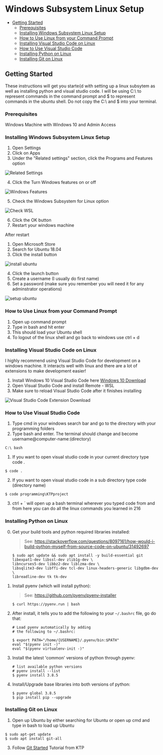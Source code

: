# Windows Subsystem Linux Setup
  - [Getting Started](#getting-started)
    - [Prerequisites](#prerequisites)
    - [Installing Windows Subsystem Linux Setup](#installing-windows-subsystem-linux-setup)
    - [How to Use Linux from your Command Prompt](#how-to-use-linux-from-your-command-prompt)
    - [Installing Visual Studio Code on Linux](#installing-visual-studio-code-on-linux)
    - [How to Use Visual Studio Code](#how-to-use-visual-studio-code)
    - [Installing Python on Linux](#installing-python-on-linux)
    - [Installing Git on Linux](#installing-git-on-linux)


## Getting Started

These instructions will get you starte{d with setting up a linux subsytem as well as installing python and visual studio code.
I will be using C:\ to represent commands in the command prompt and $ to represent commands in the ubuntu shell. Do not copy
the C:\ and $ into your terminal.

### Prerequisites

Windows Machine with Windows 10 and Admin Access


### Installing Windows Subsystem Linux Setup

1. Open Settings
2. Click on Apps
3. Under the "Related settings" section, click the Programs and Features option

![Related Settings](apps-features-programsfeatures-option.jpg)

4. Click the Turn Windows features on or off

![Windows Features](controlpanel-turn-windows-features-option.jpg)

5. Check the Windows Subsystem for Linux option

![Check WSL](enable-windows-subsystem-linux-windows-10.jpg)

6. Click the OK button
7. Restart your windows machine

After restart
1. Open Microsoft Store
2. Search for Ubuntu 18.04
3. Click the install button

![install ubuntu](install-ubuntu-microsoftstore.jpg)

4. Click the launch button
5. Create a username (I usually do first name)
6. Set a password (make sure you remember you will need it for any adminstrator operations) 

![setup ubuntu](setup-ubuntu-wsl-windows10.jpg)

### How to Use Linux from your Command Prompt

1. Open up command prompt
2. Type in bash and hit enter
3. This should load your Ubuntu shell
4. To logout of the linux shell and go back to windows use ctrl + d

### Installing Visual Studio Code on Linux

I highly recommend using Visual Studio Code for development on a windows machine. 
It interacts well with linux and there are a lot of extensions to make development easier!

1. Install Windows 10 Visual Studio Code here [Windows 10 Download](https://code.visualstudio.com/download)
2. Open Visual Studio Code and install Remote - WSL
3. Make sure to reload Visual Studio Code after it finishes installing

![Visual Studio Code Extension Download](download-extensions.jpg)

### How to Use Visual Studio Code

1. Type cmd in your windows search bar and go to the directory with your programming folders
2. Type bash and enter. The terminal should change and become username@computer-name:(directory)
```
C:\ bash
```
1. If you want to open visual studio code in your current directory type code .
```
$ code .
```
2. If you want to open visual studio code in a sub directory type code (directory name)
```
$ code programming\KTPproject
```
3. ctrl + ` will open up a bash terminal wherever you typed code from and from here you can do all the linux commands you learned in 216


### Installing Python on Linux

0. Get your build tools and python required libraries installed:

    > See:
    > https://stackoverflow.com/questions/8097161/how-would-i-build-python-myself-from-source-code-on-ubuntu/31492697

    ```
    $ sudo apt update && sudo apt install -y build-essential git libexpat1-dev libssl-dev zlib1g-dev \
    libncurses5-dev libbz2-dev liblzma-dev \
    libsqlite3-dev libffi-dev tcl-dev linux-headers-generic libgdbm-dev \
    libreadline-dev tk tk-dev
    ```

1. Install pyenv (which will install python):
    
    > See:
    > https://github.com/pyenv/pyenv-installer
    
    ```
    $ curl https://pyenv.run | bash
    ```
    
2. After install, it tells you to add the following to your `~/.bashrc` file, go do that:

    ```
    # Load pyenv automatically by adding
    # the following to ~/.bashrc:

    $ export PATH="/home/{USERNAME}/.pyenv/bin:$PATH"
    eval "$(pyenv init -)"
    eval "$(pyenv virtualenv-init -)"

3. Install the latest 'common' versions of python through pyenv:

     ```
     # list available python versions
     # pyenv install --list
     $ pyenv install 3.8.5
     ```
     
 
4. Install/Upgrade base libraries into both versions of python:

    ```
    $ pyenv global 3.8.5
    $ pip install pip --upgrade
    ```


### Installing Git on Linux

1. Open up Ubuntu by either searching for Ubuntu or open up cmd and type in bash to load up Ubuntu
```
$ sudo apt-get update 
$ sudo apt install git-all
```
3. Follow [Git Started](https://github.com/ktpumd/git-started) Tutorial from KTP

